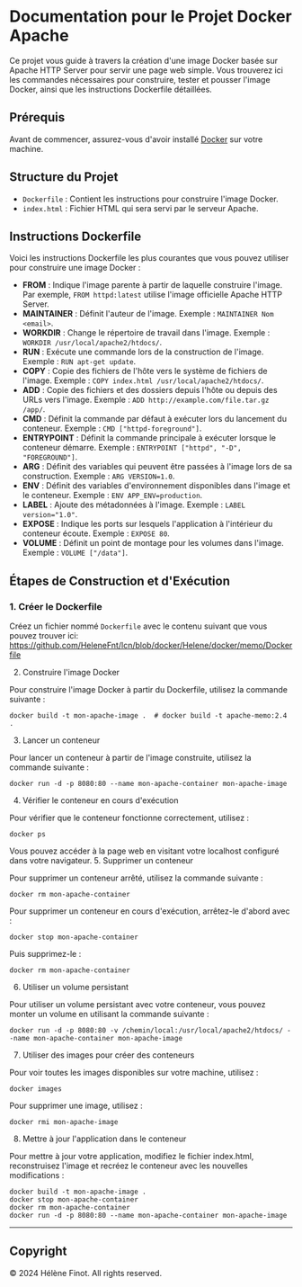 # Documentation pour le Projet Docker Apache

Ce projet vous guide à travers la création d'une image Docker basée sur Apache HTTP Server pour servir une page web simple. Vous trouverez ici les commandes nécessaires pour construire, tester et pousser l'image Docker, ainsi que les instructions Dockerfile détaillées.

## Prérequis

Avant de commencer, assurez-vous d'avoir installé [Docker](https://docs.docker.com/get-docker/) sur votre machine.

## Structure du Projet

- `Dockerfile` : Contient les instructions pour construire l'image Docker.
- `index.html` : Fichier HTML qui sera servi par le serveur Apache.

## Instructions Dockerfile

Voici les instructions Dockerfile les plus courantes que vous pouvez utiliser pour construire une image Docker :

- **FROM** : Indique l'image parente à partir de laquelle construire l'image. Par exemple, `FROM httpd:latest` utilise l'image officielle Apache HTTP Server.
- **MAINTAINER** : Définit l'auteur de l'image. Exemple : `MAINTAINER Nom <email>`.
- **WORKDIR** : Change le répertoire de travail dans l'image. Exemple : `WORKDIR /usr/local/apache2/htdocs/`.
- **RUN** : Exécute une commande lors de la construction de l'image. Exemple : `RUN apt-get update`.
- **COPY** : Copie des fichiers de l'hôte vers le système de fichiers de l'image. Exemple : `COPY index.html /usr/local/apache2/htdocs/`.
- **ADD** : Copie des fichiers et des dossiers depuis l'hôte ou depuis des URLs vers l'image. Exemple : `ADD http://example.com/file.tar.gz /app/`.
- **CMD** : Définit la commande par défaut à exécuter lors du lancement du conteneur. Exemple : `CMD ["httpd-foreground"]`.
- **ENTRYPOINT** : Définit la commande principale à exécuter lorsque le conteneur démarre. Exemple : `ENTRYPOINT ["httpd", "-D", "FOREGROUND"]`.
- **ARG** : Définit des variables qui peuvent être passées à l'image lors de sa construction. Exemple : `ARG VERSION=1.0`.
- **ENV** : Définit des variables d'environnement disponibles dans l'image et le conteneur. Exemple : `ENV APP_ENV=production`.
- **LABEL** : Ajoute des métadonnées à l'image. Exemple : `LABEL version="1.0"`.
- **EXPOSE** : Indique les ports sur lesquels l'application à l'intérieur du conteneur écoute. Exemple : `EXPOSE 80`.
- **VOLUME** : Définit un point de montage pour les volumes dans l'image. Exemple : `VOLUME ["/data"]`.

## Étapes de Construction et d'Exécution

### 1. Créer le Dockerfile

Créez un fichier nommé `Dockerfile` avec le contenu suivant que vous pouvez trouver ici: https://github.com/HeleneFnt/lcn/blob/docker/Helene/docker/memo/Dockerfile


2. Construire l'image Docker

Pour construire l'image Docker à partir du Dockerfile, utilisez la commande suivante :

```
docker build -t mon-apache-image .  # docker build -t apache-memo:2.4 .
```

3. Lancer un conteneur

Pour lancer un conteneur à partir de l'image construite, utilisez la commande suivante :

```
docker run -d -p 8080:80 --name mon-apache-container mon-apache-image
```

4. Vérifier le conteneur en cours d'exécution

Pour vérifier que le conteneur fonctionne correctement, utilisez :

```
docker ps
```
Vous pouvez accéder à la page web en visitant votre localhost configuré dans votre navigateur.
5. Supprimer un conteneur

Pour supprimer un conteneur arrêté, utilisez la commande suivante :

```
docker rm mon-apache-container
```
Pour supprimer un conteneur en cours d'exécution, arrêtez-le d'abord avec :

```
docker stop mon-apache-container
```

Puis supprimez-le :

```
docker rm mon-apache-container
```

6. Utiliser un volume persistant

Pour utiliser un volume persistant avec votre conteneur, vous pouvez monter un volume en utilisant la commande suivante :

```
docker run -d -p 8080:80 -v /chemin/local:/usr/local/apache2/htdocs/ --name mon-apache-container mon-apache-image
```

7. Utiliser des images pour créer des conteneurs

Pour voir toutes les images disponibles sur votre machine, utilisez :

```
docker images
```
Pour supprimer une image, utilisez :

```
docker rmi mon-apache-image
```

8. Mettre à jour l'application dans le conteneur

Pour mettre à jour votre application, modifiez le fichier index.html, reconstruisez l'image et recréez le conteneur avec les nouvelles modifications :

```
docker build -t mon-apache-image .
docker stop mon-apache-container
docker rm mon-apache-container
docker run -d -p 8080:80 --name mon-apache-container mon-apache-image
```

-----------------------------------------------------------------------------------------------------------------------------------------------------------------------------------------------
## Copyright

© 2024 Hélène Finot. All rights reserved.